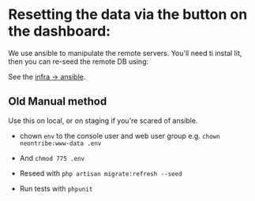 # Resetting the data via the button on the dashboard:

We use ansible to manipulate the remote servers. You'll need ti instal lit, then you can re-seed the remote DB using:

See the [infra -> ansible](https://github.com/neontribe/ARCVInfra/blob/main/ansible/UTILS.md#reseed-staging).

## Old Manual method

Use this on local, or on staging if you're scared of ansible.

 - chown `env` to the console user and web user group e.g. `chown neontribe:www-data .env`
 - And `chmod 775 .env`

 - Reseed with `php artisan migrate:refresh --seed`
 - Run tests with `phpunit`
